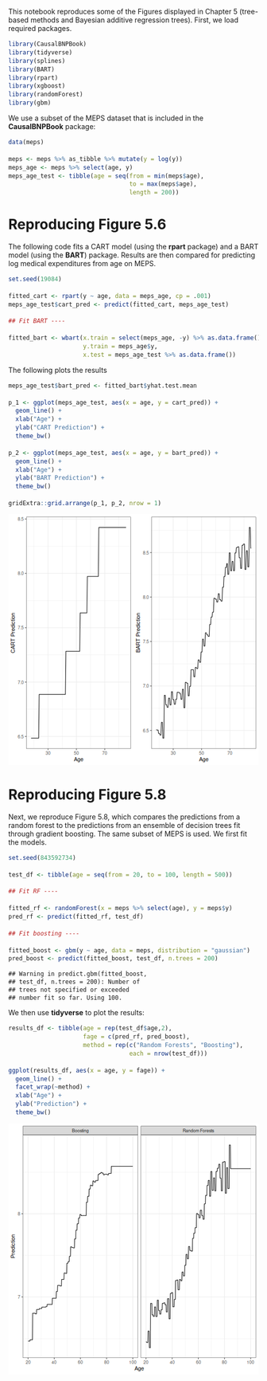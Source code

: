 This notebook reproduces some of the Figures displayed in Chapter 5 (tree-based
methods and Bayesian additive regression trees). First, we load required
packages.


```r
library(CausalBNPBook)
library(tidyverse)
library(splines)
library(BART)
library(rpart)
library(xgboost)
library(randomForest)
library(gbm)
```

We use a subset of the MEPS dataset that is included in the __CausalBNPBook__
package:


```r
data(meps)

meps <- meps %>% as_tibble %>% mutate(y = log(y))
meps_age <- meps %>% select(age, y)
meps_age_test <- tibble(age = seq(from = min(meps$age),
                                  to = max(meps$age),
                                  length = 200))
```

# Reproducing Figure 5.6

The following code fits a CART model (using the __rpart__ package) and a BART
model (using the __BART__) package. Results are then compared for predicting log
medical expenditures from age on MEPS.


```r
set.seed(19084)

fitted_cart <- rpart(y ~ age, data = meps_age, cp = .001)
meps_age_test$cart_pred <- predict(fitted_cart, meps_age_test)

## Fit BART ----

fitted_bart <- wbart(x.train = select(meps_age, -y) %>% as.data.frame(),
                     y.train = meps_age$y,
                     x.test = meps_age_test %>% as.data.frame())
```

The following plots the results


```r
meps_age_test$bart_pred <- fitted_bart$yhat.test.mean

p_1 <- ggplot(meps_age_test, aes(x = age, y = cart_pred)) +
  geom_line() +
  xlab("Age") +
  ylab("CART Prediction") +
  theme_bw()

p_2 <- ggplot(meps_age_test, aes(x = age, y = bart_pred)) +
  geom_line() +
  xlab("Age") +
  ylab("BART Prediction") +
  theme_bw()

gridExtra::grid.arrange(p_1, p_2, nrow = 1)
```

![plot of chunk plotcart](figure/plotcart-1.png)

# Reproducing Figure 5.8

Next, we reproduce Figure 5.8, which compares the predictions from a random
forest to the predictions from an ensemble of decision trees fit through
gradient boosting. The same subset of MEPS is used. We first fit the models.


```r
set.seed(843592734)

test_df <- tibble(age = seq(from = 20, to = 100, length = 500))

## Fit RF ----

fitted_rf <- randomForest(x = meps %>% select(age), y = meps$y)
pred_rf <- predict(fitted_rf, test_df)

## Fit boosting ----

fitted_boost <- gbm(y ~ age, data = meps, distribution = "gaussian")
pred_boost <- predict(fitted_boost, test_df, n.trees = 200)
```

```
## Warning in predict.gbm(fitted_boost,
## test_df, n.trees = 200): Number of
## trees not specified or exceeded
## number fit so far. Using 100.
```

We then use __tidyverse__ to plot the results:


```r
results_df <- tibble(age = rep(test_df$age,2),
                     fage = c(pred_rf, pred_boost),
                     method = rep(c("Random Forests", "Boosting"),
                                  each = nrow(test_df)))

ggplot(results_df, aes(x = age, y = fage)) +
  geom_line() +
  facet_wrap(~method) +
  xlab("Age") +
  ylab("Prediction") +
  theme_bw()
```

![plot of chunk unnamed-chunk-1](figure/unnamed-chunk-1-1.png)

